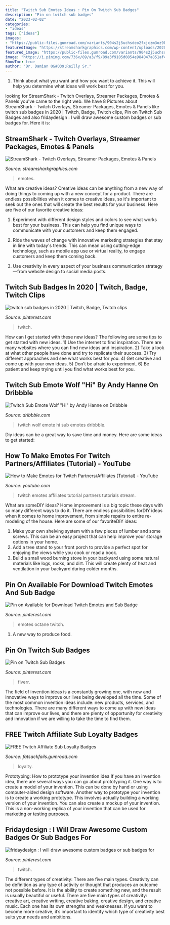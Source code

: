 ```yaml
---
title: "Twitch Sub Emotes Ideas : Pin On Twitch Sub Badges"
description: "Pin on twitch sub badges"
date: "2023-02-02"
categories:
- "ideas"
tags: ["ideas"]
images:
- "https://public-files.gumroad.com/variants/904s2j5uchsdeo2fxjczm3oz9klv/3298c3eb001bbed90f1d616da66708480096a0a1b6e81bd4f8a2d6e9b831d301"
featuredImage: "https://streamsharkgraphics.com/wp-content/uploads/2020/08/AnimationSymbol.png"
featured_image: "https://public-files.gumroad.com/variants/904s2j5uchsdeo2fxjczm3oz9klv/3298c3eb001bbed90f1d616da66708480096a0a1b6e81bd4f8a2d6e9b831d301"
image: "https://i.pinimg.com/736x/89/a3/f9/89a3f9105d0854e984047a851af459e3.jpg"
ShowToc: true
author: "Dr. Damian O&#039;Reilly Sr."
---
```



1. Think about what you want and how you want to achieve it. This will help you determine what ideas will work best for you. 

	

		
looking for StreamShark - Twitch Overlays, Streamer Packages, Emotes &amp; Panels you've came to the right web. We have 8 Pictures about StreamShark - Twitch Overlays, Streamer Packages, Emotes &amp; Panels like twitch sub badges in 2020 | Twitch, Badge, Twitch clips, Pin on Twitch Sub Badges and also fridaydesign : I will draw awesome custom badges or sub badges for. Here it is:
		
    
## StreamShark - Twitch Overlays, Streamer Packages, Emotes &amp; Panels

<img loading=lazy src="https://streamsharkgraphics.com/wp-content/uploads/2020/08/AnimationSymbol.png" onerror="this.onerror=null;this.src='https://tse2.mm.bing.net/th?id=OIP.zjb7FeUekUV6pZX_Yv-YegHaGc&amp;pid=15.1';" alt="StreamShark - Twitch Overlays, Streamer Packages, Emotes &amp; Panels">

_Source: streamsharkgraphics.com_

>emotes. 

	

What are creative ideas?
Creative ideas can be anything from a new way of doing things to coming up with a new concept for a product. There are endless possibilities when it comes to creative ideas, so it's important to seek out the ones that will create the best results for your business. Here are five of our favorite creative ideas: 
1. Experiment with different design styles and colors to see what works best for your business. This can help you find unique ways to communicate with your customers and keep them engaged.

2. Ride the waves of change with innovative marketing strategies that stay in line with today's trends. This can mean using cutting-edge technology, such as mobile app use or virtual reality, to engage customers and keep them coming back. 

3. Use creativity in every aspect of your business communication strategy—from website design to social media posts.

    
## Twitch Sub Badges In 2020 | Twitch, Badge, Twitch Clips

<img loading=lazy src="https://i.pinimg.com/736x/16/ab/48/16ab4867339b685686306dffa251d70c.jpg" onerror="this.onerror=null;this.src='https://tse3.mm.bing.net/th?id=OIP.KpzBCJM49rhGkwrOeh2zSgHaE1&amp;pid=15.1';" alt="twitch sub badges in 2020 | Twitch, Badge, Twitch clips">

_Source: pinterest.com_

>twitch. 

	

How can I get started with these new ideas?
The following are some tips to get started with new ideas. 1) Use the internet to find inspiration. There are many websites where you can find new ideas and inspiration. 2) Take a look at what other people have done and try to replicate their success. 3) Try different approaches and see what works best for you. 4) Get creative and come up with your own ideas. 5) Don’t be afraid to experiment. 6) Be patient and keep trying until you find what works best for you.

    
## Twitch Sub Emote Wolf &quot;Hi&quot; By Andy Hanne On Dribbble

<img loading=lazy src="https://cdn.dribbble.com/users/1585163/screenshots/6367963/twitch-sub-emote-wolf-hi-andyhanne.jpg" onerror="this.onerror=null;this.src='https://tse3.mm.bing.net/th?id=OIP.3Mo5VuUH43otGWKeeT5wMAHaFj&amp;pid=15.1';" alt="Twitch Sub Emote Wolf &quot;Hi&quot; by Andy Hanne on Dribbble">

_Source: dribbble.com_

>twitch wolf emote hi sub emotes dribbble. 

	

Diy ideas can be a great way to save time and money. Here are some ideas to get started: 

    
## How To Make Emotes For Twitch Partners/Affiliates (Tutorial) - YouTube

<img loading=lazy src="https://i.ytimg.com/vi/6b-mm7vVrZ4/maxresdefault.jpg" onerror="this.onerror=null;this.src='https://tse2.mm.bing.net/th?id=OIP.FXyAjXQCEov97AqFodMsdgHaEK&amp;pid=15.1';" alt="How to Make Emotes for Twitch Partners/Affiliates (Tutorial) - YouTube">

_Source: youtube.com_

>twitch emotes affiliates tutorial partners tutorials stream. 

	

What are someDIY ideas?
Home improvement is a big topic these days with so many different ways to do it. There are endless possibilities forDIY ideas when it comes to home improvement, from simple repairs to entire re-modeling of the house. Here are some of our favoriteDIY ideas:
1. Make your own shelving system with a few pieces of lumber and some screws. This can be an easy project that can help improve your storage options in your home.
2. Add a tree stand to your front porch to provide a perfect spot for enjoying the views while you cook or read a book.
3. Build a small wood burning stove in your backyard using some natural materials like logs, rocks, and dirt. This will create plenty of heat and ventilation in your backyard during colder months. 

    
## Pin On Available For Download Twitch Emotes And Sub Badge

<img loading=lazy src="https://i.pinimg.com/736x/89/a3/f9/89a3f9105d0854e984047a851af459e3.jpg" onerror="this.onerror=null;this.src='https://tse1.mm.bing.net/th?id=OIP.6k50VPQ3chE0JyAlwbF5ZgHaFZ&amp;pid=15.1';" alt="Pin on Available for Download Twitch Emotes and Sub Badge">

_Source: pinterest.com_

>emotes octane twitch. 

	

1. A new way to produce food.

    
## Pin On Twitch Sub Badges

<img loading=lazy src="https://i.pinimg.com/736x/7c/7b/4d/7c7b4dab7bd6e30a01c99aa6f284a902.jpg" onerror="this.onerror=null;this.src='https://tse4.mm.bing.net/th?id=OIP.kZgHdF2ejqjoAU3sqZHsjQHaER&amp;pid=15.1';" alt="Pin on Twitch Sub Badges">

_Source: pinterest.com_

>fiverr. 

	

The field of invention ideas is a constantly growing one, with new and innovative ways to improve our lives being developed all the time. Some of the most common invention ideas include: new products, services, and technologies. There are many different ways to come up with new ideas that can improve our lives, and there are plenty of opportunity for creativity and innovation if we are willing to take the time to find them.

    
## FREE Twitch Affiliate Sub Loyalty Badges

<img loading=lazy src="https://public-files.gumroad.com/variants/904s2j5uchsdeo2fxjczm3oz9klv/3298c3eb001bbed90f1d616da66708480096a0a1b6e81bd4f8a2d6e9b831d301" onerror="this.onerror=null;this.src='https://tse1.mm.bing.net/th?id=OIP.Wz5-9wIq4RQmRde0dl8hnAHaEK&amp;pid=15.1';" alt="FREE Twitch Affiliate Sub Loyalty Badges">

_Source: fatsackfails.gumroad.com_

>loyalty. 

	

Prototyping: How to prototype your invention idea
If you have an invention idea, there are several ways you can go about prototyping it. One way is to create a model of your invention. This can be done by hand or using computer-aided design software. Another way to prototype your invention is to create a working prototype. This involves actually building a working version of your invention. You can also create a mockup of your invention. This is a non-working replica of your invention that can be used for marketing or testing purposes.

    
## Fridaydesign : I Will Draw Awesome Custom Badges Or Sub Badges For

<img loading=lazy src="https://i.pinimg.com/736x/f3/55/ea/f355eaca6815646016cf3841f3990791.jpg" onerror="this.onerror=null;this.src='https://tse3.mm.bing.net/th?id=OIP.t-I8XDzV-ayFyH0kVHDWJQHaJ3&amp;pid=15.1';" alt="fridaydesign : I will draw awesome custom badges or sub badges for">

_Source: pinterest.com_

>twitch. 

	

The different types of creativity: There are five main types.
Creativity can be definition as any type of activity or thought that produces an outcome not possible before. It is the ability to create something new, and the result is usually beautiful or useful. There are five main types of creativity: creative art, creative writing, creative baking, creative design, and creative music. Each one has its own strengths and weaknesses. If you want to become more creative, it’s important to identify which type of creativity best suits your needs and ambitions.

